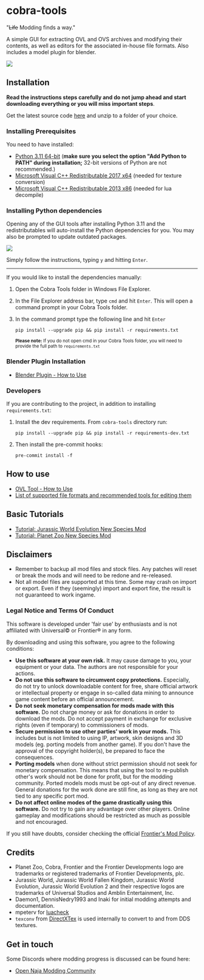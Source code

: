 # cobra-tools
"~~Life~~ Modding finds a way."

A simple GUI for extracting OVL and OVS archives and modifying their contents, as well as editors for the associated in-house file formats. Also includes a model plugin for blender.

<img src="https://i.imgur.com/lI0bMaY.png">

## Installation

**Read the instructions steps carefully and do not jump ahead and start downloading everything or you will miss important steps**.

Get the latest source code [here](https://github.com/OpenNaja/cobra-tools/archive/master.zip) and unzip to a folder of your choice. 

### Installing Prerequisites

You need to have installed:
- [Python 3.11 64-bit](https://www.python.org/downloads/windows/) (**make sure you select the option "Add Python to PATH" during installation;** 32-bit versions of Python are not recommended.)
- [Microsoft Visual C++ Redistributable 2017 x64](https://aka.ms/vs/15/release/vc_redist.x64.exe) (needed for texture conversion)
- [Microsoft Visual C++ Redistributable 2013 x86](https://aka.ms/highdpimfc2013x86enu) (needed for lua decompile)


### Installing Python dependencies

Opening any of the GUI tools after installing Python 3.11 and the redistributables will auto-install the Python dependencies for you. You may also be prompted to update outdated packages.

<img src="https://i.imgur.com/QWSq4vA.png">

Simply follow the instructions, typing `y` and hitting `Enter`.

---

If you would like to install the dependencies manually:

1. Open the Cobra Tools folder in Windows File Explorer.
2. In the File Explorer address bar, type `cmd` and hit `Enter`. This will open a command prompt in your Cobra Tools folder.
3. In the command prompt type the following line and hit `Enter`

    ```
    pip install --upgrade pip && pip install -r requirements.txt
    ```
    <sup>**Please note:** If you do not open cmd in your Cobra Tools folder, you will need to provide the full path to `requirements.txt`</sup>

### Blender Plugin Installation
- [Blender Plugin - How to Use](https://github.com/OpenNaja/cobra-tools/wiki/Blender-Plugin---How-to-Use)


### Developers

If you are contributing to the project, in addition to installing `requirements.txt`:

1. Install the dev requirements. From `cobra-tools` directory run:
    ```
    pip install --upgrade pip && pip install -r requirements-dev.txt
    ```
2. Then install the pre-commit hooks:
    
    ```
    pre-commit install -f
    ```

## How to use
- [OVL Tool - How to Use](https://github.com/OpenNaja/cobra-tools/wiki/OVL-Tool---How-to-Use)
- [List of supported file formats and recommended tools for editing them](https://github.com/OpenNaja/cobra-tools/wiki/Supported-Archive-Content-File-Formats)

## Basic Tutorials
- [Tutorial: Jurassic World Evolution New Species Mod](https://www.youtube.com/watch?v=8qMIBo-7n1A)
- [Tutorial: Planet Zoo New Species Mod](https://www.youtube.com/watch?v=cBauGq4Y1ao)


## Disclaimers
- Remember to backup all mod files and stock files. Any patches will reset or break the mods and will need to be redone and re-released. 
- Not all model files are supported at this time. Some may crash on import or export. Even if they (seemingly) import and export fine, the result is not guaranteed to work ingame.


### Legal Notice and Terms Of Conduct
This software is developed under 'fair use' by enthusiasts and is not affiliated with Universal© or Frontier® in any form.

By downloading and using this software, you agree to the following conditions:
- **Use this software at your own risk.** It may cause damage to you, your equipment or your data. The authors are not responsible for your actions.
- **Do not use this software to circumvent copy protections.** Especially, do not try to unlock downloadable content for free, share official artwork or intellectual property or engage in so-called data mining to announce game content before an official announcement.
- **Do not seek monetary compensation for mods made with this software.** Do not charge money or ask for donations in order to download the mods. Do not accept payment in exchange for exclusive rights (even if temporary) to commissioners of mods.
- **Secure permission to use other parties' work in your mods.** This includes but is not limited to using IP, artwork, skin designs and 3D models (eg. porting models from another game). If you don't have the approval of the copyright holder(s), be prepared to face the consequences.
- **Porting models** when done without strict permission should not seek for monetary compensation. This means that using the tool to re-publish other's work should not be done for profit, but for the modding community. Ported models mods must be opt-out of any direct revenue. General donations for the work done are still fine, as long as they are not tied to any specific port mod.
- **Do not affect online modes of the game drastically using this software.** Do not try to gain any advantage over other players. Online gameplay and modifications should be restricted as much as possible and not encouraged.

If you still have doubts, consider checking the official [Frontier's Mod Policy](https://workshop.frontierstore.net/mod-policy).

## Credits
- Planet Zoo, Cobra, Frontier and the Frontier Developments logo are trademarks or registered trademarks of Frontier Developments, plc.
- Jurassic World, Jurassic World Fallen Kingdom, Jurassic World Evolution, Jurassic World Evolution 2 and their respective logos are trademarks of Universal Studios and Amblin Entertainment, Inc.
- Daemon1, DennisNedry1993 and Inaki for initial modding attempts and documentation.
- mpeterv for [luacheck](https://github.com/mpeterv/luacheck)
- `texconv` from [DirectXTex](https://github.com/microsoft/DirectXTex) is used internally to convert to and from DDS textures.

## Get in touch
Some Discords where modding progress is discussed can be found here:

- [Open Naja Modding Community](https://discord.gg/Su4jXKk)
